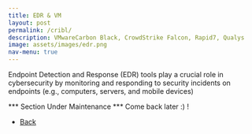 ```yaml
---
title: EDR & VM
layout: post
permalink: /cribl/
description: VMwareCarbon Black, CrowdStrike Falcon, Rapid7, Qualys
image: assets/images/edr.png
nav-menu: true
---
```


Endpoint Detection and Response (EDR) tools play a crucial role in cybersecurity by monitoring and responding to security incidents on endpoints (e.g., computers, servers, and mobile devices)

*** Section Under Maintenance *** Come back later :) !


<ul class="actions">
<li><a href="https://malcom327.github.io//mbcybernetics/" class="button next scrolly">Back</a></li>
</ul>
